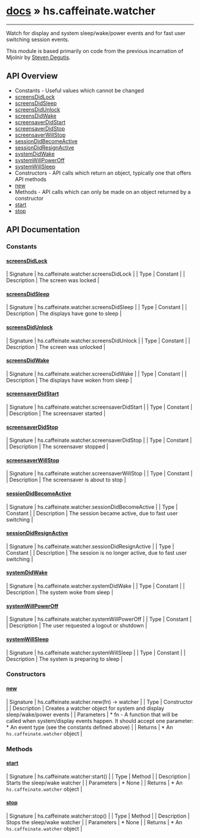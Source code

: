 # [docs](index.md) » hs.caffeinate.watcher
---

Watch for display and system sleep/wake/power events
and for fast user switching session events.

This module is based primarily on code from the previous incarnation of Mjolnir by [Steven Degutis](https://github.com/sdegutis/).

## API Overview
* Constants - Useful values which cannot be changed
* [screensDidLock](#screensDidLock)
* [screensDidSleep](#screensDidSleep)
* [screensDidUnlock](#screensDidUnlock)
* [screensDidWake](#screensDidWake)
* [screensaverDidStart](#screensaverDidStart)
* [screensaverDidStop](#screensaverDidStop)
* [screensaverWillStop](#screensaverWillStop)
* [sessionDidBecomeActive](#sessionDidBecomeActive)
* [sessionDidResignActive](#sessionDidResignActive)
* [systemDidWake](#systemDidWake)
* [systemWillPowerOff](#systemWillPowerOff)
* [systemWillSleep](#systemWillSleep)
* Constructors - API calls which return an object, typically one that offers API methods
* [new](#new)
* Methods - API calls which can only be made on an object returned by a constructor
* [start](#start)
* [stop](#stop)

## API Documentation

### Constants

#### [screensDidLock](#screensDidLock)
| Signature   | hs.caffeinate.watcher.screensDidLock  |
| Type        | Constant |
| Description | The screen was locked |

#### [screensDidSleep](#screensDidSleep)
| Signature   | hs.caffeinate.watcher.screensDidSleep  |
| Type        | Constant |
| Description | The displays have gone to sleep |

#### [screensDidUnlock](#screensDidUnlock)
| Signature   | hs.caffeinate.watcher.screensDidUnlock  |
| Type        | Constant |
| Description | The screen was unlocked |

#### [screensDidWake](#screensDidWake)
| Signature   | hs.caffeinate.watcher.screensDidWake  |
| Type        | Constant |
| Description | The displays have woken from sleep |

#### [screensaverDidStart](#screensaverDidStart)
| Signature   | hs.caffeinate.watcher.screensaverDidStart  |
| Type        | Constant |
| Description | The screensaver started |

#### [screensaverDidStop](#screensaverDidStop)
| Signature   | hs.caffeinate.watcher.screensaverDidStop  |
| Type        | Constant |
| Description | The screensaver stopped |

#### [screensaverWillStop](#screensaverWillStop)
| Signature   | hs.caffeinate.watcher.screensaverWillStop  |
| Type        | Constant |
| Description | The screensaver is about to stop |

#### [sessionDidBecomeActive](#sessionDidBecomeActive)
| Signature   | hs.caffeinate.watcher.sessionDidBecomeActive  |
| Type        | Constant |
| Description | The session became active, due to fast user switching |

#### [sessionDidResignActive](#sessionDidResignActive)
| Signature   | hs.caffeinate.watcher.sessionDidResignActive  |
| Type        | Constant |
| Description | The session is no longer active, due to fast user switching |

#### [systemDidWake](#systemDidWake)
| Signature   | hs.caffeinate.watcher.systemDidWake  |
| Type        | Constant |
| Description | The system woke from sleep |

#### [systemWillPowerOff](#systemWillPowerOff)
| Signature   | hs.caffeinate.watcher.systemWillPowerOff  |
| Type        | Constant |
| Description | The user requested a logout or shutdown |

#### [systemWillSleep](#systemWillSleep)
| Signature   | hs.caffeinate.watcher.systemWillSleep  |
| Type        | Constant |
| Description | The system is preparing to sleep |

### Constructors

#### [new](#new)
| Signature   | hs.caffeinate.watcher.new(fn) -> watcher  |
| Type        | Constructor |
| Description | Creates a watcher object for system and display sleep/wake/power events |
| Parameters |  * fn - A function that will be called when system/display events happen. It should accept one parameter:  * An event type (see the constants defined above) | | Returns |  * An `hs.caffeinate.watcher` object | 
### Methods

#### [start](#start)
| Signature   | hs.caffeinate.watcher:start()  |
| Type        | Method |
| Description | Starts the sleep/wake watcher |
| Parameters |  * None | | Returns |  * An `hs.caffeinate.watcher` object | 
#### [stop](#stop)
| Signature   | hs.caffeinate.watcher:stop()  |
| Type        | Method |
| Description | Stops the sleep/wake watcher |
| Parameters |  * None | | Returns |  * An `hs.caffeinate.watcher` object | 